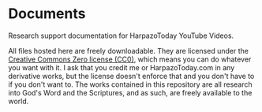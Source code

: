 # Documents
Research support documentation for HarpazoToday YouTube Videos.

All files hosted here are freely downloadable. They are licensed under the [Creative Commons Zero license (CC0)](LICENSE), which means you can do whatever  you want with it. I ask that you credit me or HarpazoToday.com in any derivative works, but the license doesn't enforce that and you don't have to if you don't want to. The works contained in this repository are all research into God's Word and the Scriptures, and as such, are freely available to the world.

